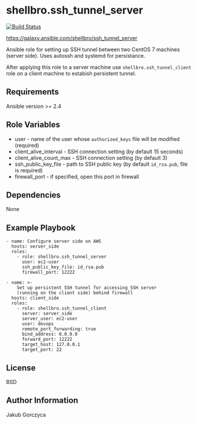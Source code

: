 shellbro.ssh_tunnel_server
==========================

[![Build Status](https://travis-ci.org/shellbro/ansible-role-ssh-tunnel-server.svg?branch=master)](https://travis-ci.org/shellbro/ansible-role-ssh-tunnel-server)

https://galaxy.ansible.com/shellbro/ssh_tunnel_server

Ansible role for setting up SSH tunnel between two CentOS 7 machines (server
side). Uses autossh and systemd for persistance.

After applying this role to a server machine use `shellbro.ssh_tunnel_client`
role on a client machine to estabish persistent tunnel.

Requirements
------------

Ansible version >= 2.4

Role Variables
--------------

* user - name of the user whose `authorized_keys` file will be modified
(required)
* client_alive_interval - SSH connection setting (by default 15 seconds)
* client_alive_count_max - SSH connection setting (by default 3)
* ssh_public_key_file - path to SSH public key (by default `id_rsa.pub`, file is
required)
* firewall_port - if specified, open this port in firewall

Dependencies
------------

None

Example Playbook
----------------

    - name: Configure server side on AWS
      hosts: server_side
      roles:
        - role: shellbro.ssh_tunnel_server
          user: ec2-user
          ssh_public_key_file: id_rsa.pub
          firewall_port: 12222

    - name: >-
        Set up persistent SSH tunnel for accessing SSH server
        (running on the client side) behind firewall
      hosts: client_side
      roles:
        - role: shellbro.ssh_tunnel_client
          server: server_side
          server_user: ec2-user
          user: devops
          remote_port_forwarding: true
          bind_address: 0.0.0.0
          forward_port: 12222
          target_host: 127.0.0.1
          target_port: 22

License
-------

BSD

Author Information
------------------

Jakub Gorczyca
